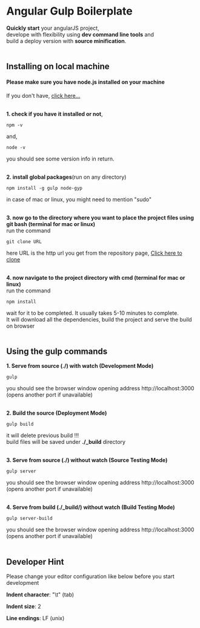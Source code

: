 <h1>Angular Gulp Boilerplate</h1>

<b>Quickly start</b> your angularJS project,<br>develope with flexibility using <b>dev command line tools</b> and<br>build a deploy version with <b>source minification</b>.<br><br>


<h2>Installing on local machine</h2>

<h4>Please make sure you have node.js installed on your machine</h4>
If you don't have, <a href="https://nodejs.org/" >click here...</a>
<br><br>


<b>1. check if you have it installed or not</b>,

	npm -v

and,

	node -v

you should see some version info in return.<br><br>

<b>2. install global packages</b>(run on any directory)

	npm install -g gulp node-gyp

in case of mac or linux, you might need to mention "sudo"<br><br>


<b>3. now go to the directory where you want to place the project files using git bash (terminal for mac or linux)</b><br>
run the command

	git clone URL

here URL is the http url you get from the repository page, <a href="https://github.com/tanmoythander/angular-gulp-boilerplate">Click here to clone</a><br><br>

<b>4. now navigate to the project directory with cmd (terminal for mac or linux)</b><br>
run the command

	npm install
	
wait for it to be completed. It usually takes 5-10 minutes to complete.<br>
It will download all the dependencies, build the project and serve the build on browser<br><br>

<h2>Using the gulp commands</h2>

<b>1. Serve from source (<b>./</b>) with watch (Development Mode)</b>

	gulp

you should see the browser window opening address http://localhost:3000 (opens another port if unavailable)<br><br>

<b>2. Build the source (Deployment Mode)</b>

	gulp build

it will delete previous build !!!<br>
build files will be saved under <b>./_build</b> directory<br><br>

<b>3. Serve from source (<b>./</b>) without watch (Source Testing Mode)</b>

	gulp server

you should see the browser window opening address http://localhost:3000 (opens another port if unavailable)<br><br>

<b>4. Serve from build (<b>./_build/</b>) without watch (Build Testing Mode)</b>

	gulp server-build

you should see the browser window opening address http://localhost:3000 (opens another port if unavailable)<br><br>

<h2>Developer Hint</h2>

Please change your editor configuration like below before you start development

<b>Indent character</b>: "\t" (tab)

<b>Indent size</b>: 2

<b>Line endings</b>: LF (unix)

